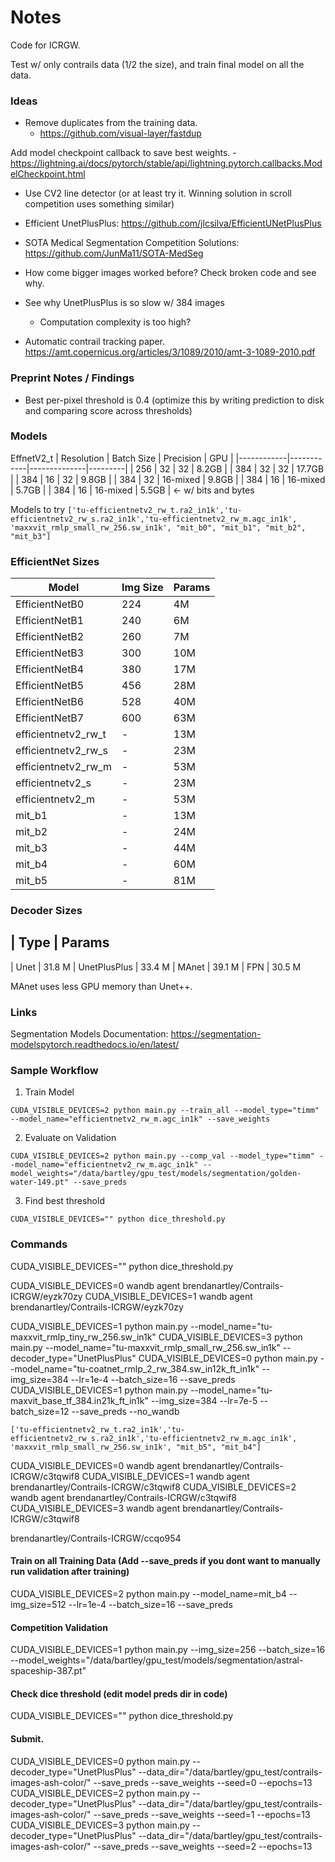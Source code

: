 # Notes

Code for ICRGW.

Test w/ only contrails data (1/2 the size), and train final model on all the data.

### Ideas

- Remove duplicates from the training data.
    - https://github.com/visual-layer/fastdup

Add model checkpoint callback to save best weights.
    - https://lightning.ai/docs/pytorch/stable/api/lightning.pytorch.callbacks.ModelCheckpoint.html


- Use CV2 line detector (or at least try it. Winning solution in scroll competition uses something similar)

- Efficient UnetPlusPlus: https://github.com/jlcsilva/EfficientUNetPlusPlus
- SOTA Medical Segmentation Competition Solutions: https://github.com/JunMa11/SOTA-MedSeg
- How come bigger images worked before? Check broken code and see why.

- See why UnetPlusPlus is so slow w/ 384 images
    - Computation complexity is too high?

- Automatic contrail tracking paper. https://amt.copernicus.org/articles/3/1089/2010/amt-3-1089-2010.pdf

### Preprint Notes / Findings

- Best per-pixel threshold is 0.4 (optimize this by writing prediction to disk and comparing score across thresholds)

### Models

EffnetV2_t
| Resolution | Batch Size | Precision    | GPU     |
|------------|------------|--------------|---------|
| 256        | 32         | 32           | 8.2GB   |
| 384        | 32         | 32           | 17.7GB  |
| 384        | 16         | 32           | 9.8GB   |
| 384        | 32         | 16-mixed     | 9.8GB   |
| 384        | 16         | 16-mixed     | 5.7GB   |
| 384        | 16         | 16-mixed     | 5.5GB   | <- w/ bits and bytes


Models to try
`['tu-efficientnetv2_rw_t.ra2_in1k','tu-efficientnetv2_rw_s.ra2_in1k','tu-efficientnetv2_rw_m.agc_in1k', 'maxxvit_rmlp_small_rw_256.sw_in1k', "mit_b0", "mit_b1", "mit_b2", "mit_b3"]`


### EfficientNet Sizes

| Model                | Img Size | Params |
|----------------------|----------|--------|
| EfficientNetB0       | 224      | 4M     |
| EfficientNetB1       | 240      | 6M     |
| EfficientNetB2       | 260      | 7M     |
| EfficientNetB3       | 300      | 10M    |
| EfficientNetB4       | 380      | 17M    |
| EfficientNetB5       | 456      | 28M    |
| EfficientNetB6       | 528      | 40M    |
| EfficientNetB7       | 600      | 63M    |
| efficientnetv2_rw_t  | -        | 13M    |
| efficientnetv2_rw_s  | -        | 23M    |
| efficientnetv2_rw_m  | -        | 53M    |
| efficientnetv2_s     | -        | 23M    |
| efficientnetv2_m     | -        | 53M    |
| mit_b1               | -        | 13M    |
| mit_b2               | -        | 24M    |
| mit_b3               | -        | 44M    |
| mit_b4               | -        | 60M    |
| mit_b5               | -        | 81M    |

### Decoder Sizes

| Type       | Params
---------------------------
| Unet         | 31.8 M
| UnetPlusPlus | 33.4 M
| MAnet        | 39.1 M
| FPN          | 30.5 M

MAnet uses less GPU memory than Unet++.

### Links

Segmentation Models Documentation: https://segmentation-modelspytorch.readthedocs.io/en/latest/


### Sample Workflow

1. Train Model

`CUDA_VISIBLE_DEVICES=2 python main.py --train_all --model_type="timm" --model_name="efficientnetv2_rw_m.agc_in1k" --save_weights`

2. Evaluate on Validation

`CUDA_VISIBLE_DEVICES=2 python main.py --comp_val --model_type="timm" --model_name="efficientnetv2_rw_m.agc_in1k" --model_weights="/data/bartley/gpu_test/models/segmentation/golden-water-149.pt" --save_preds`

3. Find best threshold

`CUDA_VISIBLE_DEVICES="" python dice_threshold.py`

### Commands

CUDA_VISIBLE_DEVICES="" python dice_threshold.py

CUDA_VISIBLE_DEVICES=0 wandb agent brendanartley/Contrails-ICRGW/eyzk70zy
CUDA_VISIBLE_DEVICES=1 wandb agent brendanartley/Contrails-ICRGW/eyzk70zy

CUDA_VISIBLE_DEVICES=1 python main.py --model_name="tu-maxxvit_rmlp_tiny_rw_256.sw_in1k"
CUDA_VISIBLE_DEVICES=3 python main.py --model_name="tu-maxxvit_rmlp_small_rw_256.sw_in1k" --decoder_type="UnetPlusPlus"
CUDA_VISIBLE_DEVICES=0 python main.py --model_name="tu-coatnet_rmlp_2_rw_384.sw_in12k_ft_in1k" --img_size=384 --lr=1e-4 --batch_size=16 --save_preds
CUDA_VISIBLE_DEVICES=1 python main.py --model_name="tu-maxvit_base_tf_384.in21k_ft_in1k" --img_size=384 --lr=7e-5 --batch_size=12 --save_preds --no_wandb

`['tu-efficientnetv2_rw_t.ra2_in1k','tu-efficientnetv2_rw_s.ra2_in1k','tu-efficientnetv2_rw_m.agc_in1k', 'maxxvit_rmlp_small_rw_256.sw_in1k', "mit_b5", "mit_b4"]`


CUDA_VISIBLE_DEVICES=0 wandb agent brendanartley/Contrails-ICRGW/c3tqwif8
CUDA_VISIBLE_DEVICES=1 wandb agent brendanartley/Contrails-ICRGW/c3tqwif8
CUDA_VISIBLE_DEVICES=2 wandb agent brendanartley/Contrails-ICRGW/c3tqwif8
CUDA_VISIBLE_DEVICES=3 wandb agent brendanartley/Contrails-ICRGW/c3tqwif8

brendanartley/Contrails-ICRGW/ccqo954

#### Train on all Training Data (Add --save_preds if you dont want to manually run validation after training)
CUDA_VISIBLE_DEVICES=2 python main.py --model_name=mit_b4 --img_size=512 --lr=1e-4 --batch_size=16 --save_preds

#### Competition Validation
CUDA_VISIBLE_DEVICES=1 python main.py --img_size=256 --batch_size=16 --model_weights="/data/bartley/gpu_test/models/segmentation/astral-spaceship-387.pt"

#### Check dice threshold (edit model preds dir in code)
CUDA_VISIBLE_DEVICES="" python dice_threshold.py

#### Submit.

CUDA_VISIBLE_DEVICES=0 python main.py --decoder_type="UnetPlusPlus" --data_dir="/data/bartley/gpu_test/contrails-images-ash-color/" --save_preds --save_weights --seed=0 --epochs=13
CUDA_VISIBLE_DEVICES=2 python main.py --decoder_type="UnetPlusPlus" --data_dir="/data/bartley/gpu_test/contrails-images-ash-color/" --save_preds --save_weights --seed=1 --epochs=13
CUDA_VISIBLE_DEVICES=3 python main.py --decoder_type="UnetPlusPlus" --data_dir="/data/bartley/gpu_test/contrails-images-ash-color/" --save_preds --save_weights --seed=2 --epochs=13